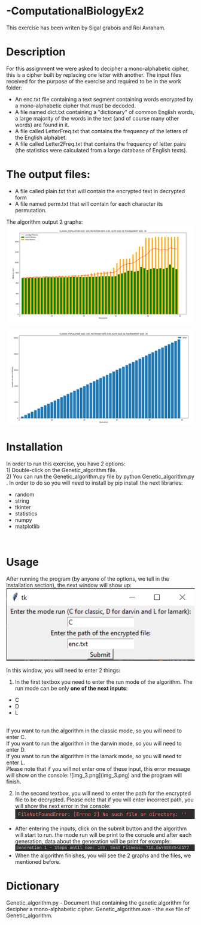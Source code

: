 # -ComputationalBiologyEx2
This exercise has been writen by Sigal grabois and Roi Avraham.
# Description
For this assignment we were asked to decipher a mono-alphabetic cipher, this is a cipher built by replacing one letter with another.
The input files received for the purpose of the exercise and required to be in the work folder:
- An enc.txt file containing a text segment containing words encrypted by a mono-alphabetic cipher that must be decoded.
- A file named dict.txt containing a "dictionary" of common English words, a large majority of the words in the text (and of course many other words) are found in it.
- A file called LetterFreq.txt that contains the frequency of the letters of the English alphabet.
- A file called Letter2Freq.txt that contains the frequency of letter pairs (the statistics were calculated from a large database of English texts).

# The output files:
- A file called plain.txt that will contain the encrypted text in decrypted form
- A file named perm.txt that will contain for each character its permutation.<br>

The algorithm output 2 graphs:
![img.png](img.png)

![img_1.png](img_1.png)

# Installation
In order to run this exercise, you have 2 options:
<br> 1) Double-click on the Genetic_algorithm file.
<br> 2) You can run the Genetic_algorithm.py file by python Genetic_algorithm.py .
In order to do so you will need to install by pip install the next libraries:
* random
* string
* tkinter
* statistics
* numpy
* matplotlib
<br>


# Usage
After running the program (by anyone of the options, we tell in the Installation section),
the next window will show up:
![img_2.png](img_2.png)

In this window, you will need to enter 2 things:
1) In the first textbox you need to enter the run mode of the algorithm. The run mode can be only <b>one of
the next inputs</b>:
- C 
- D 
- L 
<br>
If you want to run the algorithm in the classic mode, so you will need to enter C. <br>
If you want to run the algorithm in the darwin mode, so you will need to enter D. <br>
If you want to run the algorithm in the lamark mode, so you will need to enter L. <br>
Please note that if you will not enter one of these input, this error message will show on the console:
![img_3.png](img_3.png) 
and the program will finish.

2) In the second textbox, you will need to enter the path for the encrypted file to be decrypted.
Please note that if you will enter incorrect path, you will show the next error in the console:
![img_4.png](img_4.png)

- After entering the inputs, click on the submit button and the algorithm will start to run.
  the mode run will be print to the console and after each generation, data about the generation will be print for example:
  ![img_5.png](img_5.png)
- When the algorithm finishes, you will see the 2 graphs and the files, we mentioned before.

# Dictionary
Genetic_algorithm.py - Document that containing the genetic algorithm for decipher a mono-alphabetic cipher.
Genetic_algorithm.exe - the exe file of Genetic_algorithm.